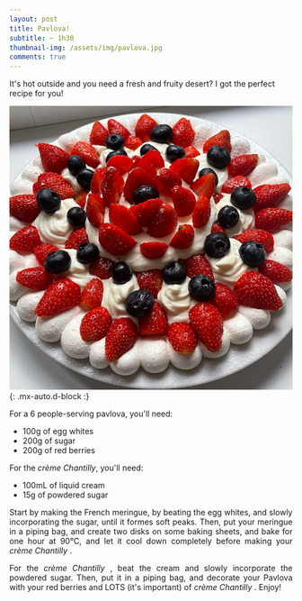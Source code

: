 ```yaml
---
layout: post
title: Pavlova!
subtitle: ~ 1h30
thumbnail-img: /assets/img/pavlova.jpg
comments: true
---
```


It's hot outside and you need a fresh and fruity desert? I got the perfect recipe for you!

![Pavlova](/assets/img/pavlova.jpg){: .mx-auto.d-block :}

For a 6 people-serving pavlova, you'll need:

- 100g of egg whites
- 200g of sugar
- 200g of red berries

For the <i>crème Chantilly</i>, you'll need:

- 100mL of liquid cream
- 15g of powdered sugar

<div style="text-align: justify">
<p> Start by making the French meringue, by beating the egg whites, and slowly incorporating the sugar, until it formes soft peaks. Then, put your meringue in a piping bag, and create two disks on some baking sheets, and bake for one hour at 90°C, and let it cool down completely before making your <i> crème Chantilly </i>. </p> 
<p> For the <i> crème Chantilly </i>, beat the cream and slowly incorporate the powdered sugar. Then, put it in a piping bag, and decorate your Pavlova with your red berries and LOTS (it's important) of <i> crème Chantilly </i>. Enjoy!
</div>
